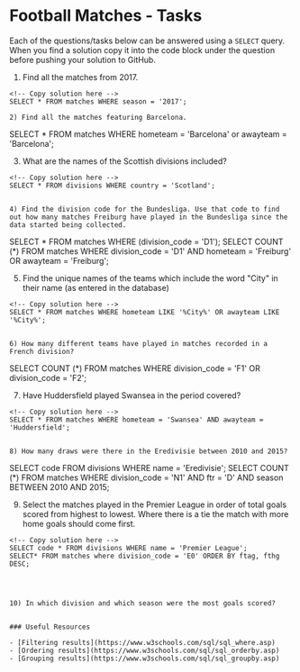 # Football Matches - Tasks

Each of the questions/tasks below can be answered using a `SELECT` query. When you find a solution copy it into the code block under the question before pushing your solution to GitHub.

1) Find all the matches from 2017.
```
<!-- Copy solution here -->
SELECT * FROM matches WHERE season = '2017'; 

2) Find all the matches featuring Barcelona.
```
<!-- Copy solution here -->
SELECT * FROM matches WHERE hometeam = 'Barcelona' or awayteam = 'Barcelona';


3) What are the names of the Scottish divisions included?
```
<!-- Copy solution here -->
SELECT * FROM divisions WHERE country = 'Scotland';


4) Find the division code for the Bundesliga. Use that code to find out how many matches Freiburg have played in the Bundesliga since the data started being collected.
```
<!-- Copy solution here -->
SELECT * FROM matches WHERE (division_code = 'D1'); 
SELECT COUNT (*) FROM matches WHERE division_code = 'D1' AND hometeam = 'Freiburg' OR awayteam = 'Freiburg'; 

5) Find the unique names of the teams which include the word "City" in their name (as entered in the database)
```
<!-- Copy solution here -->
SELECT * FROM matches WHERE hometeam LIKE '%City%' OR awayteam LIKE '%City%';


6) How many different teams have played in matches recorded in a French division?
```
<!-- Copy solution here -->
SELECT COUNT (*) FROM matches WHERE division_code = 'F1' OR division_code = 'F2';  


7) Have Huddersfield played Swansea in the period covered?
```
<!-- Copy solution here -->
SELECT * FROM matches WHERE hometeam = 'Swansea' AND awayteam = 'Huddersfield'; 


8) How many draws were there in the Eredivisie between 2010 and 2015?
```
<!-- Copy solution here -->
SELECT code FROM divisions WHERE name = 'Eredivisie'; 
SELECT COUNT (*) FROM matches WHERE division_code = 'N1' AND ftr = 'D' AND season BETWEEN 2010 AND 2015; 


9) Select the matches played in the Premier League in order of total goals scored from highest to lowest. Where there is a tie the match with more home goals should come first.
```
<!-- Copy solution here -->
SELECT code * FROM divisions WHERE name = 'Premier League'; 
SELECT* FROM matches where division_code = 'E0' ORDER BY ftag, fthg DESC;




10) In which division and which season were the most goals scored?
```
<!-- Copy solution here -->


```

### Useful Resources

- [Filtering results](https://www.w3schools.com/sql/sql_where.asp)
- [Ordering results](https://www.w3schools.com/sql/sql_orderby.asp)
- [Grouping results](https://www.w3schools.com/sql/sql_groupby.asp)